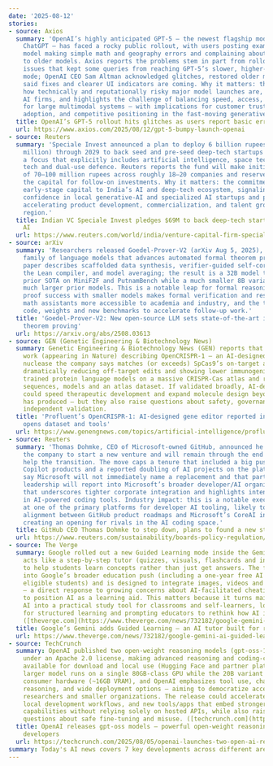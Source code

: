 ```yaml
---
date: '2025-08-12'
stories:
- source: Axios
  summary: 'OpenAI’s highly anticipated GPT-5 — the newest flagship model powering
    ChatGPT — has faced a rocky public rollout, with users posting examples of the
    model making simple math and geography errors and complaining about reduced access
    to older models. Axios reports the problems stem in part from rollout routing
    issues that kept some queries from reaching GPT-5’s slower, higher-quality “reasoning”
    mode; OpenAI CEO Sam Altman acknowledged glitches, restored older models, and
    said fixes and clearer UI indicators are coming. Why it matters: the stumble underscores
    how technically and reputationally risky major model launches are, even for top
    AI firms, and highlights the challenge of balancing speed, access, and quality
    for large multimodal systems — with implications for customer trust, enterprise
    adoption, and competitive positioning in the fast-moving generative-AI market.'
  title: OpenAI’s GPT-5 rollout hits glitches as users report basic errors
  url: https://www.axios.com/2025/08/12/gpt-5-bumpy-launch-openai
- source: Reuters
  summary: 'Speciale Invest announced a plan to deploy 6 billion rupees (about $69
    million) through 2029 to back seed and pre-seed deep‑tech startups in India, with
    a focus that explicitly includes artificial intelligence, space tech, climate
    tech and dual‑use defence. Reuters reports the fund will make initial tickets
    of 70–100 million rupees across roughly 18–20 companies and reserve over half
    the capital for follow‑on investments. Why it matters: the commitment adds notable
    early‑stage capital to India’s AI and deep‑tech ecosystem, signaling growing investor
    confidence in local generative‑AI and specialized AI startups and potentially
    accelerating product development, commercialization, and talent growth in the
    region.'
  title: Indian VC Speciale Invest pledges $69M to back deep‑tech startups including
    AI
  url: https://www.reuters.com/world/india/venture-capital-firm-speciale-invest-back-indian-startups-with-69-million-by-2025-08-12/
- source: arXiv
  summary: 'Researchers released Goedel‑Prover‑V2 (arXiv Aug 5, 2025), an open‑source
    family of language models that advances automated formal theorem proving. The
    paper describes scaffolded data synthesis, verifier‑guided self‑correction using
    the Lean compiler, and model averaging; the result is a 32B model that outperforms
    prior SOTA on MiniF2F and PutnamBench while a much smaller 8B variant matches
    much larger prior models. This is a notable leap for formal reasoning: higher
    proof success with smaller models makes formal verification and research‑grade
    math assistants more accessible to academia and industry, and the team has released
    code, weights and new benchmarks to accelerate follow‑up work.'
  title: 'Goedel‑Prover‑V2: New open-source LLM sets state‑of‑the‑art in automated
    theorem proving'
  url: https://arxiv.org/abs/2508.03613
- source: GEN (Genetic Engineering & Biotechnology News)
  summary: Genetic Engineering & Biotechnology News (GEN) reports that Profluent published
    work (appearing in Nature) describing OpenCRISPR‑1 — an AI‑designed CRISPR‑Cas
    nuclease the company says matches (or exceeds) SpCas9’s on‑target activity while
    dramatically reducing off‑target edits and showing lower immunogenicity. The team
    trained protein language models on a massive CRISPR‑Cas atlas and released the
    sequences, models and an atlas dataset. If validated broadly, AI‑designed editors
    could speed therapeutic development and expand molecule design beyond what evolution
    has produced — but they also raise questions about safety, governance, and careful
    independent validation.
  title: 'Profluent’s OpenCRISPR‑1: AI‑designed gene editor reported in Nature, company
    opens dataset and tools'
  url: https://www.genengnews.com/topics/artificial-intelligence/profluents-ai-designed-gene-editor-glimpses-into-generalizable-platform/
- source: Reuters
  summary: 'Thomas Dohmke, CEO of Microsoft‑owned GitHub, announced he will leave
    the company to start a new venture and will remain through the end of 2025 to
    help the transition. The move caps a tenure that included a big push into AI (GitHub’s
    Copilot products and a reported doubling of AI projects on the platform). Reports
    say Microsoft will not immediately name a replacement and that parts of GitHub’s
    leadership will report into Microsoft’s broader developer/AI organization—a shift
    that underscores tighter corporate integration and highlights intensifying competition
    in AI-powered coding tools. Industry impact: this is a notable executive change
    at one of the primary platforms for developer AI tooling, likely to accelerate
    alignment between GitHub product roadmaps and Microsoft’s CoreAI investments while
    creating an opening for rivals in the AI coding space.'
  title: GitHub CEO Thomas Dohmke to step down, plans to found a new startup
  url: https://www.reuters.com/sustainability/boards-policy-regulation/github-ceo-thomas-dohmke-step-down-plans-new-startup-2025-08-11/
- source: The Verge
  summary: Google rolled out a new Guided Learning mode inside the Gemini app that
    acts like a step-by-step tutor (quizzes, visuals, flashcards and interactive explanations)
    to help students learn concepts rather than just get answers. The feature ties
    into Google’s broader education push (including a one-year free AI Pro plan for
    eligible students) and is designed to integrate images, videos and classroom workflows
    — a direct response to growing concerns about AI-facilitated cheating and an effort
    to position AI as a learning aid. This matters because it turns mainstream consumer
    AI into a practical study tool for classrooms and self-learners, lowering friction
    for structured learning and prompting educators to rethink how AI is used in instruction.
    ([theverge.com](https://www.theverge.com/news/732182/google-gemini-ai-guided-learning-education))
  title: Google’s Gemini adds Guided Learning — an AI tutor built for real study
  url: https://www.theverge.com/news/732182/google-gemini-ai-guided-learning-education
- source: TechCrunch
  summary: OpenAI published two open-weight reasoning models (gpt-oss-120b and gpt-oss-20b)
    under an Apache 2.0 license, making advanced reasoning and coding-capable models
    available for download and local use (Hugging Face and partner platforms). The
    larger model runs on a single 80GB-class GPU while the 20B variant can run on
    consumer hardware (~16GB VRAM), and OpenAI emphasizes tool use, chain-of-thought
    reasoning, and wide deployment options — aiming to democratize access for developers,
    researchers and smaller organizations. The release could accelerate hands-on experimentation,
    local development workflows, and new tools/apps that embed stronger reasoning
    capabilities without relying solely on hosted APIs, while also raising practical
    questions about safe fine-tuning and misuse. ([techcrunch.com](https://techcrunch.com/2025/08/05/openai-launches-two-open-ai-reasoning-models/))
  title: OpenAI releases gpt-oss models — powerful open-weight reasoning models for
    developers
  url: https://techcrunch.com/2025/08/05/openai-launches-two-open-ai-reasoning-models/
summary: Today's AI news covers 7 key developments across different areas.
---
```


<!-- Generated with AI web search 2025-08-12 13:41 UTC -->
